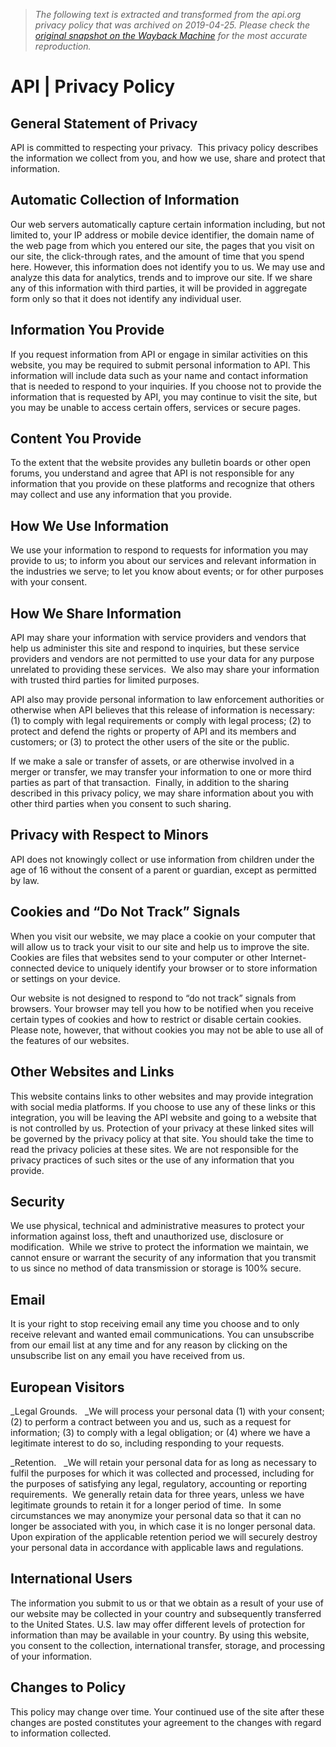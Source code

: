 > *The following text is extracted and transformed from the api.org privacy policy that was archived on 2019-04-25. Please check the [original snapshot on the Wayback Machine](https://web.archive.org/web/20190425095637id_/https%3A//www.api.org/privacy) for the most accurate reproduction.*

# API | Privacy Policy

## General Statement of Privacy

API is committed to respecting your privacy.  This privacy policy describes the information we collect from you, and how we use, share and protect that information.

## Automatic Collection of Information

Our web servers automatically capture certain information including, but not limited to, your IP address or mobile device identifier, the domain name of the web page from which you entered our site, the pages that you visit on our site, the click-through rates, and the amount of time that you spend here. However, this information does not identify you to us. We may use and analyze this data for analytics, trends and to improve our site. If we share any of this information with third parties, it will be provided in aggregate form only so that it does not identify any individual user.

## Information You Provide

If you request information from API or engage in similar activities on this website, you may be required to submit personal information to API. This information will include data such as your name and contact information that is needed to respond to your inquiries. If you choose not to provide the information that is requested by API, you may continue to visit the site, but you may be unable to access certain offers, services or secure pages. 

## Content You Provide

To the extent that the website provides any bulletin boards or other open forums, you understand and agree that API is not responsible for any information that you provide on these platforms and recognize that others may collect and use any information that you provide.

## How We Use Information

We use your information to respond to requests for information you may provide to us; to inform you about our services and relevant information in the industries we serve; to let you know about events; or for other purposes with your consent. 

## How We Share Information

API may share your information with service providers and vendors that help us administer this site and respond to inquiries, but these service providers and vendors are not permitted to use your data for any purpose unrelated to providing these services.  We also may share your information with trusted third parties for limited purposes.

API also may provide personal information to law enforcement authorities or otherwise when API believes that this release of information is necessary: (1) to comply with legal requirements or comply with legal process; (2) to protect and defend the rights or property of API and its members and customers; or (3) to protect the other users of the site or the public. 

If we make a sale or transfer of assets, or are otherwise involved in a merger or transfer, we may transfer your information to one or more third parties as part of that transaction.  Finally, in addition to the sharing described in this privacy policy, we may share information about you with other third parties when you consent to such sharing.

## Privacy with Respect to Minors

API does not knowingly collect or use information from children under the age of 16 without the consent of a parent or guardian, except as permitted by law.

## Cookies and “Do Not Track” Signals

When you visit our website, we may place a cookie on your computer that will allow us to track your visit to our site and help us to improve the site. Cookies are files that websites send to your computer or other Internet-connected device to uniquely identify your browser or to store information or settings on your device. 

Our website is not designed to respond to “do not track” signals from browsers. Your browser may tell you how to be notified when you receive certain types of cookies and how to restrict or disable certain cookies. Please note, however, that without cookies you may not be able to use all of the features of our websites.

## Other Websites and Links

This website contains links to other websites and may provide integration with social media platforms. If you choose to use any of these links or this integration, you will be leaving the API website and going to a website that is not controlled by us. Protection of your privacy at these linked sites will be governed by the privacy policy at that site. You should take the time to read the privacy policies at these sites. We are not responsible for the privacy practices of such sites or the use of any information that you provide.

## Security

We use physical, technical and administrative measures to protect your information against loss, theft and unauthorized use, disclosure or modification.  While we strive to protect the information we maintain, we cannot ensure or warrant the security of any information that you transmit to us since no method of data transmission or storage is 100% secure.

## Email

It is your right to stop receiving email any time you choose and to only receive relevant and wanted email communications. You can unsubscribe from our email list at any time and for any reason by clicking on the unsubscribe list on any email you have received from us.

## European Visitors

_Legal Grounds.   _We will process your personal data (1) with your consent; (2) to perform a contract between you and us, such as a request for information; (3) to comply with a legal obligation; or (4) where we have a legitimate interest to do so, including responding to your requests.

_Retention.   _We will retain your personal data for as long as necessary to fulfil the purposes for which it was collected and processed, including for the purposes of satisfying any legal, regulatory, accounting or reporting requirements.  We generally retain data for three years, unless we have legitimate grounds to retain it for a longer period of time.  In some circumstances we may anonymize your personal data so that it can no longer be associated with you, in which case it is no longer personal data.  Upon expiration of the applicable retention period we will securely destroy your personal data in accordance with applicable laws and regulations.

## International Users

The information you submit to us or that we obtain as a result of your use of our website may be collected in your country and subsequently transferred to the United States. U.S. law may offer different levels of protection for information than may be available in your country. By using this website, you consent to the collection, international transfer, storage, and processing of your information.

## Changes to Policy

This policy may change over time. Your continued use of the site after these changes are posted constitutes your agreement to the changes with regard to information collected. 
